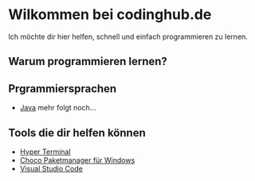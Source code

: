 # Wilkommen bei codinghub.de
Ich möchte dir hier helfen, schnell und einfach programmieren zu lernen. 

## Warum programmieren lernen?

## Prgrammiersprachen
- [Java](./java/java.md)
mehr folgt noch...


## Tools die dir helfen können
- [Hyper Terminal](./tools/hyper.md)
- [Choco Paketmanager für Windows](./tools/choco.md)
- [Visual Studio Code](./tools/vsc.md)